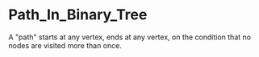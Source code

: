# Path_In_Binary_Tree
A "path" starts at any vertex, ends at any vertex, on the condition that no nodes are visited more than once.
